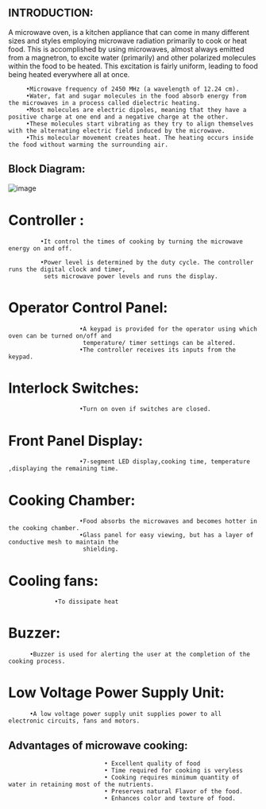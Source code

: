 ## INTRODUCTION:
A microwave oven, is a kitchen appliance that can come in many different sizes and styles employing microwave radiation primarily to cook or heat food. 
              This is accomplished by using microwaves, almost always emitted from a magnetron, to excite water (primarily) and other polarized molecules within the 
              food to be heated. This excitation is fairly uniform, leading to food being heated everywhere all at once.
              
         •Microwave frequency of 2450 MHz (a wavelength of 12.24 cm).
         •Water, fat and sugar molecules in the food absorb energy from the microwaves in a process called dielectric heating.
         •Most molecules are electric dipoles, meaning that they have a positive charge at one end and a negative charge at the other.
         •These molecules start vibrating as they try to align themselves with the alternating electric field induced by the microwave.
         •This molecular movement creates heat. The heating occurs inside the food without warming the surrounding air.
              
              
## Block Diagram:

![image](https://user-images.githubusercontent.com/98812442/154825769-246c5bfc-56b7-491d-88a1-03a71a0e478f.png)

# Controller :

             •It control the times of cooking by turning the microwave energy on and off.
             
             •Power level is determined by the duty cycle. The controller runs the digital clock and timer,
              sets microwave power levels and runs the display.
              
# Operator Control Panel:
                        •A keypad is provided for the operator using which oven can be turned on/off and
                         temperature/ timer settings can be altered.
                        •The controller receives its inputs from the keypad.
                        
# Interlock Switches:
                        •Turn on oven if switches are closed.
                        
# Front Panel Display:
                        •7-segment LED display,cooking time, temperature ,displaying the remaining time.
                        
# Cooking Chamber:
                        •Food absorbs the microwaves and becomes hotter in the cooking chamber.
                        •Glass panel for easy viewing, but has a layer of conductive mesh to maintain the
                         shielding.
# Cooling fans:
                 •To dissipate heat
                 
# Buzzer:
          •Buzzer is used for alerting the user at the completion of the cooking process.
          
# Low Voltage Power Supply Unit:
          •A low voltage power supply unit supplies power to all electronic circuits, fans and motors.
          
          
## Advantages of microwave cooking:

                               • Excellent quality of food
                               • Time required for cooking is veryless
                               • Cooking requires minimum quantity of water in retaining most of the nutrients.
                               • Preserves natural Flavor of the food.
                               • Enhances color and texture of food.

